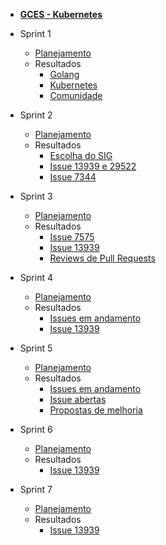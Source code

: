 - [<b>GCES - Kubernetes</b>](/)

- Sprint 1
    - [Planejamento](/sprints/sprint1/planejamento.md)
    - Resultados 
        - [Golang](/sprints/sprint1/resultados/Golang.md)
        - [Kubernetes](/sprints/sprint1/resultados/Kubernetes.md)
        - [Comunidade](/sprints/sprint1/resultados/Comunidade.md)

- Sprint 2
    - [Planejamento](/sprints/sprint2/planejamento.md)
    - Resultados 
        - [Escolha do SIG](/sprints/sprint2/resultados/escolha-do-sig.md)
        - [Issue 13939 e 29522](/sprints/sprint2/resultados/issue13939.md)
        - [Issue 7344](/sprints/sprint2/resultados/issue7344.md)

- Sprint 3
    - [Planejamento](/sprints/sprint3/planejamento.md)
    - Resultados 
        - [Issue 7575](/sprints/sprint3/resultados/issue7575.md)
        - [Issue 13939](/sprints/sprint3/resultados/issue13939.md)
        - [Reviews de Pull Requests](/sprints/sprint3/resultados/code_reviews.md)

- Sprint 4
    - [Planejamento](/sprints/sprint4/planejamento.md)
    - Resultados 
        - [Issues em andamento](/sprints/sprint4/resultados/issues-andamento.md)
        - [Issue 13939](/sprints/sprint4/resultados/issue13939.md)


- Sprint 5
    - [Planejamento](/sprints/sprint5/planejamento.md)
    - Resultados 
        - [Issues em andamento](/sprints/sprint5/resultados/issues-andamento.md)
        - [Issue abertas](/sprints/sprint5/resultados/issues-abertas.md)
        - [Propostas de melhoria](/sprints/sprint5/resultados/propostas-de-melhoria.md)


- Sprint 6
    - [Planejamento](/sprints/sprint6/planejamento.md)
    - Resultados 
        - [Issue 13939](/sprints/sprint6/resultados/issue13939.md)

- Sprint 7
    - [Planejamento](/sprints/sprint7/planejamento.md)
    - Resultados 
        - [Issue 13939](/sprints/sprint7/resultados/issue13939.md)